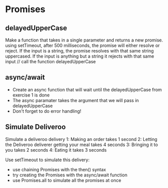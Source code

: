 # Promises

## delayedUpperCase


Make a function that takes in a single parameter
and returns a new promise. using setTimeout,
after 500 milliseconds, the promise will either
resolve or reject. If the input is a string,
the promise resolves with that same string
uppercased. If the input is anything but a string
it rejects with that same input
//
call the function delayedUpperCase


## async/await


- Create an async function that will wait until the delayedUpperCase from exercise 1 is done
- The async paramater takes the argument that we will pass in delayedUpperCase
- Don't forget to do error handling!


## Simulate Deliveroo


Simulate a deliveroo delivery
1: Making an order takes 1 second
2: Letting the Deliveroo deliverer getting your meal takes 4 seconds
3: Bringing it to you takes 2 seconds
4: Eating it takes 3 seconds

Use setTimeout to simulate this delivery:

- use chaining Promises with the then() syntax
- try creating the Promises with the async/await function
- use Promises.all to simulate all the promises at once
